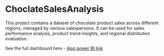 # ChoclateSalesAnalysis
This project contains a dataset of chocolate product sales across different regions, managed by various salespersons. It can be used for sales performance analysis, product trend insights, and regional distribution evaluation.

See the full dashboard here - [App power BI link ](https://app.powerbi.com/view?r=eyJrIjoiZTE5N2NmNTktN2VmZi00Y2IwLTg3MjMtMjM3YjI2NDkwZjkwIiwidCI6ImFkM2IzZDdjLTliMTAtNDhmZC1hMWFlLWRlZTVhMGJjZmVjNiJ9)

